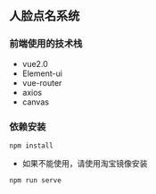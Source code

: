 ## 人脸点名系统
### 前端使用的技术栈
* vue2.0
* Element-ui
* vue-router
* axios
* canvas
### 依赖安装
```
npm install 
```
* 如果不能使用，请使用淘宝镜像安装
```
npm run serve
```

